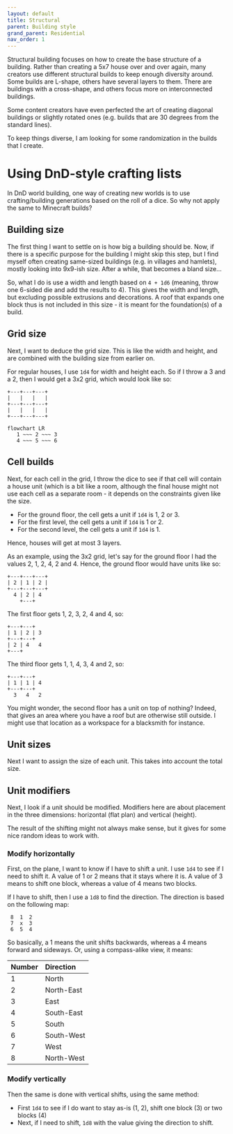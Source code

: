 ```yaml
---
layout: default
title: Structural
parent: Building style
grand_parent: Residential
nav_order: 1
---
```


Structural building focuses on how to create the base structure of a building.
Rather than creating a 5x7 house over and over again, many creators use
different structural builds to keep enough diversity around. Some builds are
L-shape, others have several layers to them. There are buildings with a
cross-shape, and others focus more on interconnected buildings.

Some content creators have even perfected the art of creating diagonal
buildings or slightly rotated ones (e.g. builds that are 30 degrees from the
standard lines).

To keep things diverse, I am looking for some randomization in the builds that
I create.

# Using DnD-style crafting lists

In DnD world building, one way of creating new worlds is to use
crafting/building generations based on the roll of a dice. So why not apply the
same to Minecraft builds?

## Building size

The first thing I want to settle on is how big a building should be. Now, if
there is a specific purpose for the building I might skip this step, but I find
myself often creating same-sized buildings (e.g. in villages and hamlets),
mostly looking into 9x9-ish size. After a while, that becomes a bland size...

So, what I do is use a width and length based on `4 + 1d6` (meaning, throw one
6-sided die and add the results to 4). This gives the width and length, but
excluding possible extrusions and decorations. A roof that expands one block
thus is not included in this size - it is meant for the foundation(s) of a
build.

## Grid size

Next, I want to deduce the grid size. This is like the width and height, and
are combined with the building size from earlier on.

For regular houses, I use `1d4` for width and height each. So if I throw a 3
and a 2, then I would get a 3x2 grid, which would look like so:

```
+---+---+---+
|   |   |   |
+---+---+---+
|   |   |   |
+---+---+---+
```

```mermaid
flowchart LR
   1 ~~~ 2 ~~~ 3
   4 ~~~ 5 ~~~ 6
```

## Cell builds

Next, for each cell in the grid, I throw the dice to see if that cell will
contain a house unit (which is a bit like a room, although the final house
might not use each cell as a separate room - it depends on the constraints
given like the size.

- For the ground floor, the cell gets a unit if `1d4` is 1, 2 or 3.
- For the first level, the cell gets a unit if `1d4` is 1 or 2.
- For the second level, the cell gets a unit if `1d4` is 1.

Hence, houses will get at most 3 layers.

As an example, using the 3x2 grid, let's say for the ground floor I had the
values 2, 1, 2, 4, 2 and 4. Hence, the ground floor would have units like so:

```
+---+---+---+
| 2 | 1 | 2 |
+---+---+---+
  4 | 2 | 4
    +---+
```

The first floor gets 1, 2, 3, 2, 4 and 4, so:

```
+---+---+
| 1 | 2 | 3
+---+---+
| 2 | 4   4
+---+
```

The third floor gets 1, 1, 4, 3, 4 and 2, so:

```
+---+---+
| 1 | 1 | 4
+---+---+
  3   4   2
```

You might wonder, the second floor has a unit on top of nothing? Indeed, that
gives an area where you have a roof but are otherwise still outside. I might
use that location as a workspace for a blacksmith for instance.

## Unit sizes

Next I want to assign the size of each unit. This takes into account the total size.



## Unit modifiers

Next, I look if a unit should be modified. Modifiers here are about placement
in the three dimensions: horizontal (flat plan) and vertical (height).

The result of the shifting might not always make sense, but it gives for some
nice random ideas to work with.

### Modify horizontally

First, on the plane, I want to know if I have to shift a unit. I use `1d4` to
see if I need to shift it. A value of 1 or 2 means that it stays where it is. A
value of 3 means to shift one block, whereas a value of 4 means two blocks.

If I have to shift, then I use a `1d8` to find the direction. The direction is
based on the following map:

```
 8  1  2
 7  x  3
 6  5  4
```

So basically, a 1 means the unit shifts backwards, whereas a 4 means forward and sideways. Or, using a compass-alike view, it means:

| Number | Direction  |
|:-------|:-----------|
| 1      | North      |
| 2      | North-East |
| 3      | East       |
| 4      | South-East |
| 5      | South      |
| 6      | South-West |
| 7      | West       |
| 8      | North-West |

### Modify vertically

Then the same is done with vertical shifts, using the same method:

- First `1d4` to see if I do want to stay as-is (1, 2), shift one block (3) or two blocks (4)
- Next, if I need to shift, `1d8` with the value giving the direction to shift.

